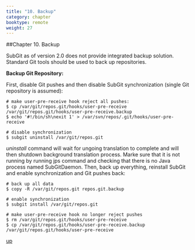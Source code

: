 ```yaml
---
title: "10. Backup"
category: chapter
booktype: remote
weight: 27
---
```

##Chapter 10. Backup

SubGit as of version 2.0 does not provide integrated backup solution. Standard Git tools should be used to back up repositories.

**Backup Git Repository:**

First, disable Git pushes and then disable SubGit synchronization (single Git repository is assumed):

    # make user-pre-receive hook reject all pushes:
    $ cp /var/git/repos.git/hooks/user-pre-receive /var/git/repos.git/hooks/user-pre-receive.backup
    $ echo '#!/bin/sh\nexit 1' > /var/svn/repos/.git/hooks/user-pre-receive

    # disable synchronization
    $ subgit uninstall /var/git/repos.git

*uninstall* command will wait for ungoing translation to complete and will then shutdown background translation process. Marke sure that it is not running by running jps command and checking that there is no Java process named SubGitDaemon. Then, back up everything, reinstall SubGit and enable synchronization and Git pushes back:

    # back up all data
    $ copy -R /var/git/repos.git repos.git.backup

    # enable synchronization
    $ subgit install /var/git/repos.git

    # make user-pre-receive hook no longer reject pushes
    $ rm /var/git/repos.git/hooks/user-pre-receive
    $ cp /var/git/repos.git/hooks/user-pre-receive.backup /var/git/repos.git/hooks/user-pre-receive

[up](#up)